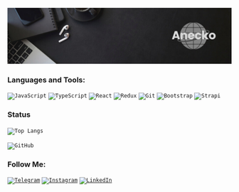 [![Header](https://github.com/Aneckon/Aneckon/blob/main/assets/header.png)]()

### Languages and Tools:

<code>![JavaScript](https://img.shields.io/badge/-JavaScript-090909?style=for-the-badge&logo=JavaScript&logoColor=595959)</code>
<code>![TypeScript](https://img.shields.io/badge/-TypeScript-090909?style=for-the-badge&logo=TypeScript&logoColor=595959)</code>
<code>![React](https://img.shields.io/badge/-REACT-090909?style=for-the-badge&logo=React&logoColor=595959)</code>
<code>![Redux](https://img.shields.io/badge/-Redux-090909?style=for-the-badge&logo=Redux&logoColor=595959)</code>
<code>![Git](https://img.shields.io/badge/-Git-090909?style=for-the-badge&logo=Git&logoColor=595959)</code>
<code>![Bootstrap](https://img.shields.io/badge/-Bootstrap-090909?style=for-the-badge&logo=Bootstrap&logoColor=595959)</code>
<code>![Strapi](https://img.shields.io/badge/-Strapi-090909?style=for-the-badge&logo=Strapi&logoColor=595959)</code>

### Status

<code>![Top Langs](https://github-readme-stats.vercel.app/api/top-langs/?username=Aneckon&langs_count=6&show_icons=true&bg_color=00000000&title_color=fff&layout=donut-vertical&text_color=fff&)</code>

<code>![GitHub](https://github-readme-stats.vercel.app/api?username=Aneckon&show_icons=true&bg_color=00000000&title_color=fff&icon_color=fff&text_color=595959)</code>

### Follow Me:

<code>[![Telegram](https://img.shields.io/badge/-Telegram-090909?style=for-the-badge&logo=telegram&logoColor=595959)](https://t.me/Bonetik)</code>
<code>[![Instagram](https://img.shields.io/badge/-Instagram-090909?style=for-the-badge&logo=instagram&logoColor=595959)](https://www.instagram.com/anecko.frontend)</code>
<code>[![LinkedIn](https://img.shields.io/badge/-LinkedIn-090909?style=for-the-badge&logo=linkedin&logoColor=595959)](https://www.linkedin.com/in/%D0%B0%D0%BD%D0%B4%D1%80%D1%96%D0%B9-%D0%BA%D0%BE%D0%B2%D0%B0%D0%BB%D1%8C%D1%87%D1%83%D0%BA-28615a214)</code>
